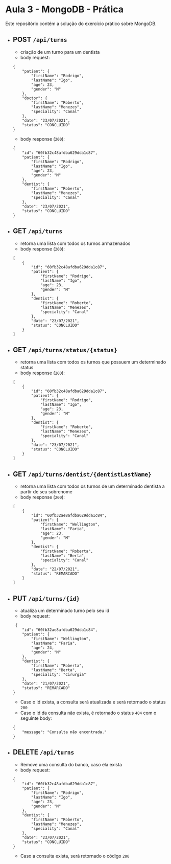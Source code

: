 # Aula 3 - MongoDB - Prática

Este repositório contém a solução do exercício prático sobre MongoDB.

- ## POST ``/api/turns``
    - criação de um turno para um dentista
    - body request:
    ```
    {
        "patient": {
            "firstName": "Rodrigo",
            "lastName": "Igo",
            "age": 23,
            "gender": "M"
        },
        "doctor": {
            "firstName": "Roberto",
            "lastName": "Menezes",
            "speciality": "Canal"
        },
        "date": "23/07/2021",
        "status": "CONCLUIDO"
    }
    ```
    - body response (`200`):
    ```
    {
        "id": "60fb32c48afdba629dda1c87",
        "patient": {
            "firstName": "Rodrigo",
            "lastName": "Igo",
            "age": 23,
            "gender": "M"
        },
        "dentist": {
            "firstName": "Roberto",
            "lastName": "Menezes",
            "speciality": "Canal"
        },
        "date": "23/07/2021",
        "status": "CONCLUIDO"
    }
    ```
  
- ## GET ``/api/turns``
    - retorna uma lista com todos os turnos armazenados
    - body response (`200`):
    ```
    [
        {
            "id": "60fb32c48afdba629dda1c87",
            "patient": {
                "firstName": "Rodrigo",
                "lastName": "Igo",
                "age": 23,
                "gender": "M"
            },
            "dentist": {
                "firstName": "Roberto",
                "lastName": "Menezes",
                "speciality": "Canal"
            },
            "date": "23/07/2021",
            "status": "CONCLUIDO"
        }
    ]
    ```
  
- ## GET ``/api/turns/status/{status}``
    -  retorna uma lista com todos os turnos que possuem um determinado status
    - body response (`200`):
    ```
    [
        {
            "id": "60fb32c48afdba629dda1c87",
            "patient": {
                "firstName": "Rodrigo",
                "lastName": "Igo",
                "age": 23,
                "gender": "M"
            },
            "dentist": {
                "firstName": "Roberto",
                "lastName": "Menezes",
                "speciality": "Canal"
            },
            "date": "23/07/2021",
            "status": "CONCLUIDO"
        }
    ]
    ```
  
- ## GET ``/api/turns/dentist/{dentistLastName}``
    - retorna uma lista com todos os turnos de um determinado dentista
    a partir de seu sobrenome
    - body response (`200`):
    ```
    [
        {
            "id": "60fb32ae8afdba629dda1c84",
            "patient": {
                "firstName": "Wellington",
                "lastName": "Faria",
                "age": 23,
                "gender": "M"
            },
            "dentist": {
                "firstName": "Roberta",
                "lastName": "Berta",
                "speciality": "Canal"
            },
            "date": "22/07/2021",
            "status": "REMARCADO"
        }
    ]
    ```
  
- ## PUT ``/api/turns/{id}``
    - atualiza um determinado turno pelo seu id
    - body request:
    ```
     {
        "id": "60fb32ae8afdba629dda1c84",
        "patient": {
            "firstName": "Wellington",
            "lastName": "Faria",
            "age": 24,
            "gender": "M"
        },
        "dentist": {
            "firstName": "Roberta",
            "lastName": "Berta",
            "speciality": "Cirurgia"
        },
        "date": "21/07/2021",
        "status": "REMARCADO"
    }
    ```
    - Caso o id exista, a consulta será atualizada e será retornado o status
    `200`
    - Caso o id da consulta não exista, é retornado o status `404` com o 
    seguinte body:
    ```
    {
        "message": "Consulta não encontrada."
    }
    ```  
  
- ## DELETE ``/api/turns``
    - Remove uma consulta do banco, caso ela exista
    - body request:
    ```
    {
        "id": "60fb32c48afdba629dda1c87",
        "patient": {
            "firstName": "Rodrigo",
            "lastName": "Igo",
            "age": 23,
            "gender": "M"
        },
        "dentist": {
            "firstName": "Roberto",
            "lastName": "Menezes",
            "speciality": "Canal"
        },
        "date": "23/07/2021",
        "status": "CONCLUIDO"
    }
    ```
    - Caso a consulta exista, será retornado o código `200`
